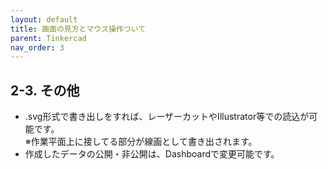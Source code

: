 ```yaml
---
layout: default
title: 画面の見方とマウス操作ついて
parent: Tinkercad
nav_order: 3
---
```


## **2-3. その他**



*   .svg形式で書き出しをすれば、レーザーカットやIllustrator等での読込が可能です。 \
※作業平面上に接してる部分が線画として書き出されます。
*   作成したデータの公開・非公開は、Dashboardで変更可能です。

